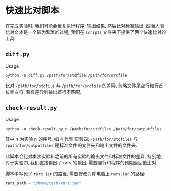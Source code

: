 # 快速比对脚本

在完成实验时, 我们可能会反复执行程序, 输出结果, 然后比对标准输出. 然而人眼比对文本是一个较为繁琐的过程, 我们在 `scripts` 文件夹下提供了两个快速比对的工具. 

## `diff.py`

Usage:
```shell
python -u diff.py /path/for/stdfile /path/for/srcfile
```

比对 `/path/for/stdfile` 与 `/path/for/srcfile` 的差异, 忽略文件尾空行和行首位空白符. 若有差异则输出首行不匹配. 

## `check-result.py`

Usage:
```shell
python -u check-result.py n /path/for/stdfiles /path/for/outputfiles
```

其中 n 为实验 n 的序号, 如 4 代表 实验四; `/path/for/stdfiles` 与 `/path/for/outputfiles` 是标准文件的文件夹和输出文件的文件夹. 

此脚本会比对本次实验和之前的所有实验的输出文件和标准文件的差异. 特别地, 对于实验四, 我们直接输出了 rars 的输出, 需要自行和程序的预期返回值比对. 

脚本中写死了 `rars.jar` 的路径, 需要修改为你电脑上 `rars.jar` 的路径:
```python
rars_path = "/home/test/rars.jar"
```